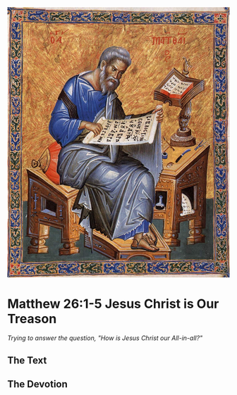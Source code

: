 <img class="intro-right" src="art-matthew.jpg">

# Matthew 26:1-5 Jesus Christ is Our Treason

*Trying to answer the question, "How is Jesus Christ our All-in-all?"*

## The Text

## The Devotion